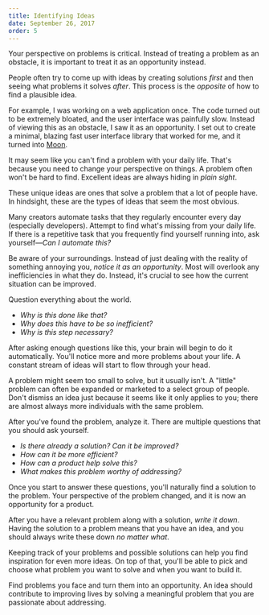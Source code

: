 ```yaml
---
title: Identifying Ideas
date: September 26, 2017
order: 5
---
```


Your perspective on problems is critical. Instead of treating a problem as an obstacle, it is important to treat it as an opportunity instead.

People often try to come up with ideas by creating solutions _first_ and then seeing what problems it solves _after_. This process is the _opposite_ of how to find a plausible idea.

For example, I was working on a web application once. The code turned out to be extremely bloated, and the user interface was painfully slow. Instead of viewing this as an obstacle, I saw it as an opportunity. I set out to create a minimal, blazing fast user interface library that worked for me, and it turned into [Moon](http://moonjs.ga).

It may seem like you can't find a problem with your daily life. That's because you need to change your perspective on things. A problem often won't be hard to find. Excellent ideas are always hiding in _plain sight_.

These unique ideas are ones that solve a problem that a lot of people have. In hindsight, these are the types of ideas that seem the most obvious.

Many creators automate tasks that they regularly encounter every day (especially developers). Attempt to find what's missing from your daily life. If there is a repetitive task that you frequently find yourself running into, ask yourself—_Can I automate this?_

Be aware of your surroundings. Instead of just dealing with the reality of something annoying you, _notice it as an opportunity_. Most will overlook any inefficiencies in what they do. Instead, it's crucial to see how the current situation can be improved.

Question everything about the world.

* _Why is this done like that?_
* _Why does this have to be so inefficient?_
* _Why is this step necessary?_

After asking enough questions like this, your brain will begin to do it automatically. You'll notice more and more problems about your life. A constant stream of ideas will start to flow through your head.

A problem might seem too small to solve, but it usually isn't. A "little" problem can often be expanded or marketed to a select group of people. Don't dismiss an idea just because it seems like it only applies to you; there are almost always more individuals with the same problem.

After you've found the problem, analyze it. There are multiple questions that you should ask yourself.

* _Is there already a solution? Can it be improved?_
* _How can it be more efficient?_
* _How can a product help solve this?_
* _What makes this problem worthy of addressing?_

Once you start to answer these questions, you'll naturally find a solution to the problem. Your perspective of the problem changed, and it is now an opportunity for a product.

After you have a relevant problem along with a solution, _write it down_. Having the solution to a problem means that you have an idea, and you should always write these down _no matter what_.

Keeping track of your problems and possible solutions can help you find inspiration for even more ideas. On top of that, you'll be able to pick and choose what problem you want to solve and when you want to build it.

Find problems you face and turn them into an opportunity. An idea should contribute to improving lives by solving a meaningful problem that you are passionate about addressing.
